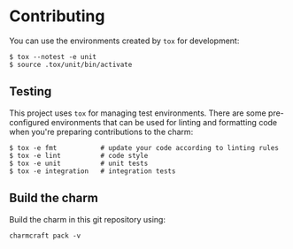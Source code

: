 # Contributing

You can use the environments created by `tox` for development:

```shell
$ tox --notest -e unit
$ source .tox/unit/bin/activate
```

## Testing

This project uses `tox` for managing test environments. There are some
pre-configured environments that can be used for linting and formatting code
when you're preparing contributions to the charm:

```shell
$ tox -e fmt           # update your code according to linting rules
$ tox -e lint          # code style
$ tox -e unit          # unit tests
$ tox -e integration   # integration tests
```

## Build the charm

Build the charm in this git repository using:

```shell
charmcraft pack -v
```
